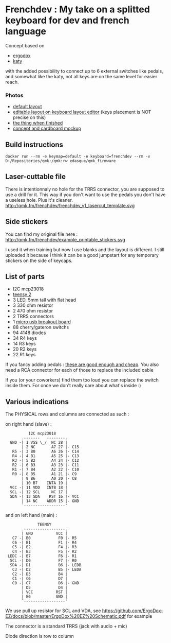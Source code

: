 # Frenchdev : My take on a splitted keyboard for dev and french language
Concept based on
 - [ergodox](https://ergodox-ez.com/)
 - [katy](https://deskthority.net/workshop-f7/katy-keyboard-or-k80cs-key80-contoured-split-t8524.html)

with the added possibility to connect up to 6 external switches like pedals,
 and somewhat like the katy, not all keys are on the same level for easier reach.

### Photos
- [default layout](http://i.imgur.com/r2Nvr4p.png)
- [editable layout on keyboard layout editor](http://www.keyboard-layout-editor.com/#/gists/4480e3ab8026eb7c710a7e22203ef4aa) (keys placement is NOT precise on this)
- [the thing when finished](http://imgur.com/a/6FY8v) 
- [concept and cardboard mockup](http://imgur.com/a/R0vvs)

## Build instructions

    docker run --rm -e keymap=default -e keyboard=frenchdev --rm -v D:/Repositories/qmk:/qmk:rw edasque/qmk_firmware
    
## Laser-cuttable file
There is intentionnaly no hole for the TRRS connector, you are supposed to use a drill for it. 
This way if you don't want to use the pedals you don't have a useless hole. Plus it's cleaner.
http://qmk.fm/frenchdev/frenchdev_v1_lasercut_template.svg

## Side stickers
You can find my original file here : http://qmk.fm/frenchdev/example_printable_stickers.svg

I used it when training but now I use blanks and the layout is different. 
I still uploaded it because I think it can be a good jumpstart for any temporary stickers on the 
side of keycaps.

## List of parts
- I2C mcp23018
- [teensy 2](https://www.pjrc.com/store/teensy.html)
- 3 LED, 5mm tall with flat head
- 3 330 ohm resistor
- 2 470 ohm resistor
- 2 TRRS connectors
- 1 [micro usb breakout board](http://www.ebay.com/itm/-/201387922085?)
- 88 cherry/gateron switchs
- 94 4148 diodes
- 34 R4 keys
- 14 R3 keys
- 20 R2 keys
- 22 R1 keys

If you fancy adding pedals :
[these are good enough and cheap](https://www.amazon.fr/gp/product/B00V7WITKI/ref=oh_aui_detailpage_o04_s00?ie=UTF8&psc=1). You also need a RCA connector for each of those to replace the included cable

If you (or your coworkers) find them too loud you can replace the switch inside them. 
For once we don't really care about what's inside :) 

## Various indications

The PHYSICAL rows and columns are connected as such :

on right hand (slave) :

              I2C mcp23018
           .-------   --------.
      GND -| 1 VSS \_/  NC 28 |
           | 2 NC       A7 27 |- C15
       R5 -| 3 B0       A6 26 |- C14
       R4 -| 4 B1       A5 25 |- C13
       R3 -| 5 B2       A4 24 |- C12
       R2 -| 6 B3       A3 23 |- C11
       R1 -| 7 B4       A2 22 |- C10
       R0 -| 8 B5       A1 21 |- C9
           | 9 B6       A0 20 |- C8
           | 10 B7    INTA 19 |
      VCC -| 11 VDD   INTB 18 |
      SCL -| 12 SCL     NC 17 |
      SDA -| 13 SDA    RST 16 |- VCC
           | 14 NC    ADDR 15 |- GND
           `------------------'

and on left hand (main) :

                  TEENSY
           .------------------.
           | GND          VCC |
       C7 -| B0            F0 |- R5
       C6 -| B1            F1 |- R4
       C5 -| B2            F4 |- R3
       C4 -| B3            F5 |- R2
     LEDC -| B7            F6 |- R1
      SCL -| D0            F7 |- R0
      SDA -| D1            B6 |- LEDB
       C3 -| D2            B5 |- LEDA
       C2 -| D3            B4 |
       C1 -| C6            D7 |
       C0 -| C7            D6 |- GND
           | D5            D4 |
           | VCC          RST |
           | E6           GND |
           `------------------'

We use pull up resistor for SCL and VDA, see https://github.com/ErgoDox-EZ/docs/blob/master/ErgoDox%20EZ%20Schematic.pdf for example

The connector is a standard TRRS (jack with audio + mic)

Diode direction is row to column

